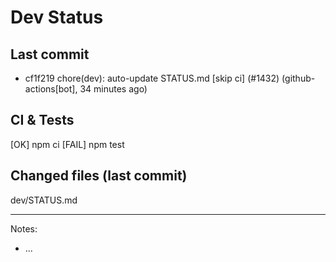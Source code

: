 # Dev Status

## Last commit
- cf1f219 chore(dev): auto-update STATUS.md [skip ci] (#1432) (github-actions[bot], 34 minutes ago)
## CI & Tests
[OK] npm ci
[FAIL] npm test

## Changed files (last commit)
dev/STATUS.md

---
Notes:
- ...
